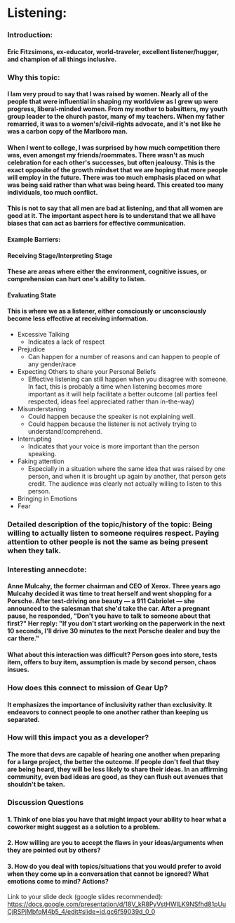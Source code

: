 # Listening: 

### Introduction: 
#### Eric Fitzsimons, ex-educator, world-traveler, excellent listener/hugger, and champion of all things inclusive.

### Why this topic: 
#### I lam very proud to say that I was raised by women.  Nearly all of the people that were influential in shaping my worldview as I grew up were progress, liberal-minded women.  From my mother to babsitters, my youth group leader to the church pastor, many of my teachers.  When my father remarried, it was to a women's/civil-rights advocate, and it's not like he was a carbon copy of the Marlboro man.  

#### When I went to college, I was surprised by how much competition there was, even amongst my friends/roommates.  There wasn't as much celebration for each other's successes, but often jealousy.  This is the exact opposite of the growth mindset that we are hoping that more people will employ in the future.  There was too much emphasis placed on what was being said rather than what was being heard.  This created too many individuals, too much conflict.

#### This is not to say that all men are bad at listening, and that all women are good at it.  The important aspect here is to understand that we all have biases that can act as barriers for effective communication.

#### Example Barriers: 

#### Receiving Stage/Interpreting Stage

#### These are areas where either the environment, cognitive issues, or comprehension can hurt one's ability to listen.

#### Evaluating State
#### This is where we as a listener, either consciously or unconsciously become less effective at receiving information.
- Excessive Talking
  - Indicates a lack of respect
- Prejudice
  - Can happen for a number of reasons and can happen to people of any gender/race
- Expecting Others to share your Personal Beliefs
  - Effective listening can still happen when you disagree with someone.  In fact, this is probably a time when listening becomes more important as it will help facilitate a better outcome (all parties feel respected, ideas feel appreciated rather than in-the-way)
- Misunderstaning
  - Could happen because the speaker is not explaining well.
  - Could happen because the listener is not actively trying to understand/comprehend.
- Interrupting
  - Indicates that your voice is more important than the person speaking.
- Faking attention
  - Especially in a situation where the same idea that was raised by one person, and when it is brought up again by another, that person gets credit.  The audience was clearly not actually willing to listen to this person.  
- Bringing in Emotions
- Fear

### Detailed description of the topic/history of the topic: Being willing to actually listen to someone requires respect.  Paying attention to other people is not the same as being present when they talk.

### Interesting annecdote: 
#### Anne Mulcahy, the former chairman and CEO of Xerox. Three years ago Mulcahy decided it was time to treat herself and went shopping for a Porsche. After test-driving one beauty — a 911 Cabriolet — she announced to the salesman that she'd take the car. After a pregnant pause, he responded, "Don't you have to talk to someone about that first?" Her reply: "If you don't start working on the paperwork in the next 10 seconds, I'll drive 30 minutes to the next Porsche dealer and buy the car there."

#### What about this interaction was difficult?  Person goes into store, tests item, offers to buy item, assumption is made by second person, chaos insues.

### How does this connect to mission of Gear Up? 
#### It emphasizes the importance of inclusivity rather than exclusivity.  It endeavors to connect people to one another rather than keeping us separated.

### How will this impact you as a developer? 
#### The more that devs are capable of hearing one another when preparing for a large project, the better the outcome.  If people don't feel that they are being heard, they will be less likely to share their ideas.  In an affirming community, even bad ideas are good, as they can flush out avenues that shouldn't be taken.

### Discussion Questions

#### 1. Think of one bias you have that might impact your ability to hear what a coworker might suggest as a solution to a problem.
#### 2. How willing are you to accept the flaws in your ideas/arguments when they are pointed out by others?
#### 3. How do you deal with topics/situations that you would prefer to avoid when they come up in a conversation that cannot be ignored?  What emotions come to mind?  Actions?

Link to your slide deck (google slides recommended): https://docs.google.com/presentation/d/18V_kR8PyVstHWILK9NSfhd81pUuCjRSPjMbfqM4b5_4/edit#slide=id.gc6f59039d_0_0

